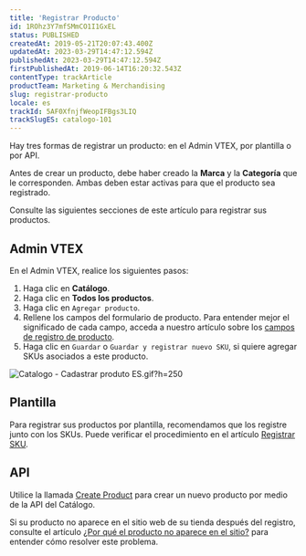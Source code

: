 ```yaml
---
title: 'Registrar Producto'
id: 1ROhz3Y7mfSMmCO1I1GxEL
status: PUBLISHED
createdAt: 2019-05-21T20:07:43.400Z
updatedAt: 2023-03-29T14:47:12.594Z
publishedAt: 2023-03-29T14:47:12.594Z
firstPublishedAt: 2019-06-14T16:20:32.543Z
contentType: trackArticle
productTeam: Marketing & Merchandising
slug: registrar-producto
locale: es
trackId: 5AF0XfnjfWeopIFBgs3LIQ
trackSlugES: catalogo-101
---
```


Hay tres formas de registrar un producto: en el Admin VTEX, por plantilla o por API.

Antes de crear un producto, debe haber creado la __Marca__ y la __Categoría__ que le corresponden. Ambas deben estar activas para que el producto sea registrado.

Consulte las siguientes secciones de este artículo para registrar sus productos.

## Admin VTEX

En el Admin VTEX, realice los siguientes pasos:

1. Haga clic en __Catálogo__.
2. Haga clic en __Todos los productos__.
3. Haga clic en `Agregar producto`.
4. Rellene los campos del formulario de producto. Para entender mejor el significado de cada campo, acceda a nuestro artículo sobre los [campos de registro de producto](https://help.vtex.com/es/tutorial/campos-de-registro-de-producto--4dYXWIK3zyS8IceKkQseke).
5. Haga clic en `Guardar` o `Guardar y registrar nuevo SKU`, si quiere agregar SKUs asociados a este producto.

![Catalogo - Cadastrar produto ES.gif?h=250](//images.ctfassets.net/alneenqid6w5/IaFCYaexWNcL8nMvkI1Ya/1704449927dee788756723f216072b92/Catalogo_-_Cadastrar_produto_ES.gif_h_250)

## Plantilla

Para registrar sus productos por plantilla, recomendamos que los registre junto con los SKUs. Puede verificar el procedimiento en el artículo [Registrar SKU](https://help.vtex.com/es/tracks/catalogo-101--5AF0XfnjfWeopIFBgs3LIQ/17PxekVPmVYI4c3OCQ0ddJ).    

## API
Utilice la llamada [Create Product](https://developers.vtex.com/vtex-rest-api/reference/post-product) para crear un nuevo producto por medio de la API del Catálogo.

<div class="alert alert-info">
Si su producto no aparece en el sitio web de su tienda después del registro, consulte el artículo <a href="https://help.vtex.com/es/faq/por-que-el-producto-no-aparece-en-el-sitio--frequentlyAskedQuestions_382">¿Por qué el producto no aparece en el sitio?</a> para entender cómo resolver este problema.
</div>

